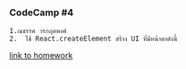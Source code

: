 ### CodeCamp #4
    1.ณธรรศ วรกฤตพงศ์
    2.  ใช้ React.createElement สร้าง UI ที่มีหน้าตาดังนี้

[link to homework](https://codepen.io/nathat-the-encoder/pen/ExjZzJE)